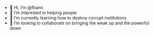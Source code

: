- 👋 Hi, I’m @fbanx
- 👀 I’m interested in helping people 
- 🌱 I’m currently learning how to destroy corrupt institutions
- 💞️ I’m looking to collaborate on bringing the weak up and the powerful down

<!---
fbanx/fbanx is a ✨ special ✨ repository because its `README.md` (this file) appears on your GitHub profile.
You can click the Preview link to take a look at your changes.
--->
